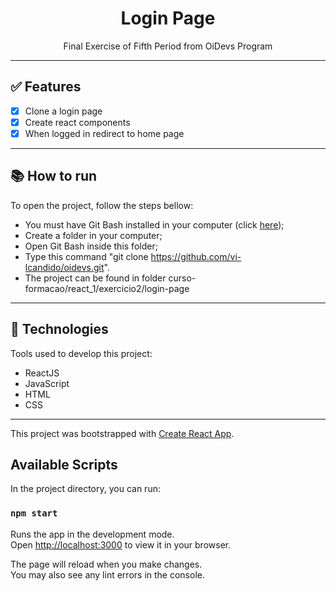 <h1 align="center">Login Page</h1>

<p align="center">Final Exercise of Fifth Period from OiDevs Program</p>


---

## :white_check_mark: Features
- [x] Clone a login page
- [x] Create react components
- [x] When logged in redirect to home page

---

## :books: How to run

To open the project, follow the steps bellow:
- You must have Git Bash installed in your computer (click <a href="https://git-scm.com/download/win">here</a>);
- Create a folder in your computer;
- Open Git Bash inside this folder;
- Type this command "git clone https://github.com/vi-lcandido/oidevs.git".
- The project can be found in folder curso-formacao/react_1/exercicio2/login-page

---

## :hammer: Technologies

Tools used to develop this project:
- ReactJS 
- JavaScript
- HTML
- CSS

---

This project was bootstrapped with [Create React App](https://github.com/facebook/create-react-app).

## Available Scripts

In the project directory, you can run:

### `npm start`

Runs the app in the development mode.\
Open [http://localhost:3000](http://localhost:3000) to view it in your browser.

The page will reload when you make changes.\
You may also see any lint errors in the console.

